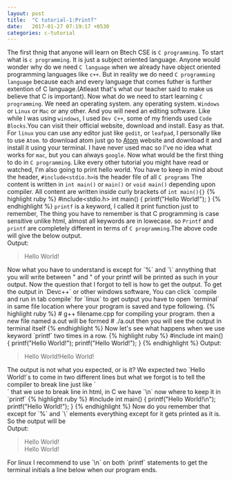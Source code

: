 ```yaml
---
layout: post
title:  "C tutorial-1:Printf"
date:   2017-01-27 07:19:17 +0530
categories: c-tutorial
---
```

The first thnig that anyone will learn on Btech CSE is `C programming`. To start what is `c programming`. It is just a subject oriented language. Anyone would wonder why do we need `C language` when we already have object oriented programming languages like `c++`.
But in reality we do need `C programming language` because each and every language that comes futher is further extention of C language.(Atleast that's what our teacher said to make us believe that C is important). Now what do we need to start learning `C programming`. We need an operating system. any operating system. `Windows` or `Linux` or `Mac` or any other. And you will need an editing software. Like while I was using `windows`, I used `Dev C++`, some of my friends used `Code Blocks`.You can visit their official website, download and install. Easy as that. For `linux` you can use any editor just like `gedit`, or `leafpad`, I personally like to use `Atom`. to download atom just go to <a href="http://atom.io">Atom</a> website and download it and install it using your terminal.
I have never used mac so I've no idea what works for `mac`, but you can always `google`.
Now what would be the first thing to do in `C programming`. Like every other tutorial you might have read or watched, I'm also going to print hello world.
You have to keep in mind about the header, `#include<stdio.h>`is the header file of all `C programs`
The content is written in `int main()` or `main()` or `void main()` depending upon compiler. All content are written inside  curly brackets of `int main(){}`
{% highlight ruby %}
#include<stdio.h>
int main()
{
printf("Hello World!");
}
{% endhighlight %}
`printf` is a keyword, I called it print function just to remember, The thing you have to remember is
that C programming is case sensitive unlike html, almost all keywords are in lowecase. so `Printf` and `printf` are completely different in terms of `C programming`.The above code will give the below output.<br>
Output:
<blockquote>
Hello World!
</blockquote>
Now what you have to understand is except for `%` and `\` annything that you will write between " and " of your printf  will be printed as such in your output.
Now the question that I forgot to tell is how to get the output. To get the output in `Devc++` or other windows software, You can click `compile and run in tab compile` for `linux` to get output you have to open `terminal` in same file location where your program is saved and type following.
{% highlight ruby %}
# g++ filename.cpp
for compiling your program.
then a new file named a.out will be formed
# ./a.out
then you will see the output in terminal itself
{% endhighlight %}
Now let's see what happens when we use keyword `printf` two times in a row.
{% highlight ruby %}
#include<stdio.h>
int main()
{
printf("Hello World!");
printf("Hello World!");
}
{% endhighlight %}
Output:
<blockquote>
Hello World!Hello World!
</blockquote>
The output is not what you expected, or is it? We expected two `Hello World!`s to come in two different lines but what we forgot is to tell the compiler to break line just like `<br>` that we use to break line in html, in C we have `\n` now where to keep it in `printf`
{% highlight ruby %}
#include<stdio.h>
int main()
{
printf("Hello World!\n");
printf("Hello World!");
}
{% endhighlight %}
Now do you remember that except for `%` and `\` elements everything except for it gets printed as it is. So the output will be<br>
Output:
<blockquote>
Hello World!<br>
Hello World!
</blockquote>
For linux I recommend to use `\n` on both `printf` statements to get the terminal initials a line below when our program ends.
